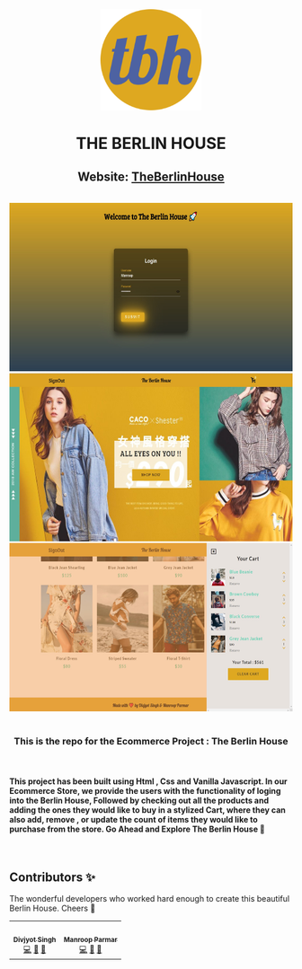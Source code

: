 <div align = "center">
<img src="./images/apple-touch-icon.png">

# THE BERLIN HOUSE

## Website: [TheBerlinHouse](https://divjyotsingh.github.io/TheBerlinHouse/index.html)
<br>

<img height=300px src="./images/ss-login3.jpg">
<img height=300px src="./images/ss-home.jpg">
<img height=300px src="./images/ss-home3.jpg">

</div>
<br>
<div align="center">

### This is the repo for the Ecommerce Project : The Berlin House 
</div>
<br>

 #### This project has been built using Html , Css and Vanilla Javascript. In our Ecommerce Store, we provide the users with the functionality of loging into the Berlin House, Followed by checking out all the products and adding the ones they would like to buy in a stylized Cart, where they can also add, remove , or update the count of items they would like to purchase from the store. Go Ahead and Explore The Berlin House 🍺
 <br>

## Contributors ✨

The wonderful developers who worked hard enough to create this beautiful Berlin House. Cheers 🍺

<table>
  <tr>
    <td align="center"><a href="https://www.linkedin.com/in/divjyot-singh-517793195/"><img src="https://avatars1.githubusercontent.com/u/56316275?v=4" width="100px;" alt=""/><br /><sub><b>Divjyot Singh</b></sub></a><br /><a href="https://github.com/developer-student-club-thapar/officialWebsite/commits?author=DivjyotSingh" title="Code">💻</a> <a href="#design-DivjyotSingh" title="Design">🎨</a>
    <a href="#maintenance-DivjyotSingh" title="Maintenance">🚧</a></td>
    <td align="center"><a href="https://www.linkedin.com/in/manroop-parmar/"><img src="https://avatars1.githubusercontent.com/u/65765070?v=4" width="100px;" alt=""/><br /><sub><b>Manroop Parmar</b></sub></a><br /><a href="https://github.com/developer-student-club-thapar/officialWebsite/commits?author=bughunter9" title="Code">💻</a> <a href="#design-bughunter9" title="Design">🎨</a> <a href="#maintenance-bughunter9" title="Maintenance">🚧</a></td>

  </tr>
</table>
